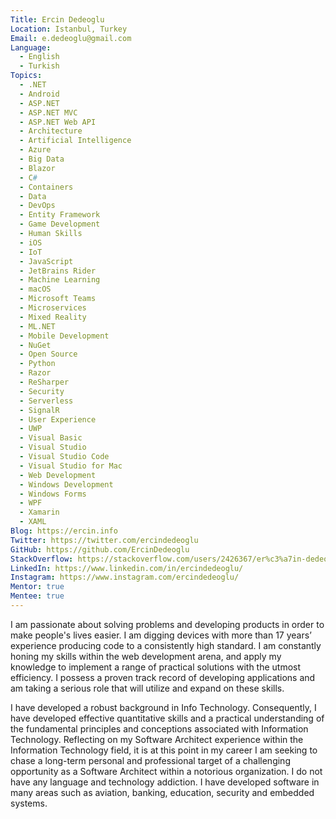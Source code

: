 ```yaml
---
Title: Ercin Dedeoglu
Location: Istanbul, Turkey
Email: e.dedeoglu@gmail.com
Language:
  - English
  - Turkish
Topics:
  - .NET
  - Android
  - ASP.NET
  - ASP.NET MVC
  - ASP.NET Web API
  - Architecture
  - Artificial Intelligence
  - Azure
  - Big Data
  - Blazor
  - C#
  - Containers
  - Data
  - DevOps
  - Entity Framework
  - Game Development
  - Human Skills
  - iOS
  - IoT
  - JavaScript
  - JetBrains Rider
  - Machine Learning
  - macOS
  - Microsoft Teams
  - Microservices
  - Mixed Reality
  - ML.NET
  - Mobile Development
  - NuGet
  - Open Source
  - Python
  - Razor
  - ReSharper
  - Security
  - Serverless
  - SignalR
  - User Experience
  - UWP
  - Visual Basic
  - Visual Studio
  - Visual Studio Code
  - Visual Studio for Mac
  - Web Development
  - Windows Development
  - Windows Forms
  - WPF
  - Xamarin
  - XAML
Blog: https://ercin.info
Twitter: https://twitter.com/ercindedeoglu
GitHub: https://github.com/ErcinDedeoglu
StackOverflow: https://stackoverflow.com/users/2426367/er%c3%a7in-dedeo%c4%9flu
LinkedIn: https://www.linkedin.com/in/ercindedeoglu/
Instagram: https://www.instagram.com/ercindedeoglu/
Mentor: true
Mentee: true
---
```

I am passionate about solving problems and developing products in order to make people's lives easier. I am digging devices with more than 17 years’ experience producing code to a consistently high standard. I am constantly honing my skills within the web development arena, and apply my knowledge to implement a range of practical solutions with the utmost efficiency. I possess a proven track record of developing applications and am taking a serious role that will utilize and expand on these skills.

I have developed a robust background in Info Technology. Consequently, I have developed effective quantitative skills and a practical understanding of the fundamental principles and conceptions associated with Information Technology. Reflecting on my Software Architect experience within the Information Technology field, it is at this point in my career I am seeking to chase a long-term personal and professional target of a challenging opportunity as a Software Architect within a notorious organization. I do not have any language and technology addiction. I have developed software in many areas such as aviation, banking, education, security and embedded systems.
